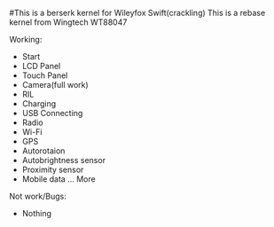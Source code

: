 #This is a berserk kernel for Wileyfox Swift(crackling)
 This is a rebase kernel from Wingtech WT88047

Working:
- Start
- LCD Panel
- Touch Panel
- Camera(full work)
- RIL
- Charging
- USB Connecting
- Radio
- Wi-Fi
- GPS
- Autorotaion
- Autobrightness sensor
- Proximity sensor
- Mobile data
... More

Not work/Bugs:
- Nothing
